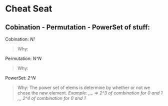 # Cheat Seat

## Cobination - Permutation - PowerSet of stuff:
Cobination: *N!*
> Why: 

Permutation: *N^N*
> Why:

PowerSet: *2^N*
>Why: The power set of elems is determine by whether or not we chose the new element.
*Example: _,_,_ => 2^3 of combination for 0 and 1
	  _,_,_,_ 2^4 of combination for 0 and 1*



